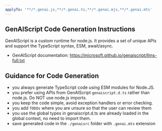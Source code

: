 ```yaml
---
applyTo: '**/*.genai.js,**/*.genai.ts,**/*.genai.mjs,**/*.genai.mts'
---
```

## GenAIScript Code Generation Instructions

GenAIScript is a custom runtime for node.js. It provides a set of unique APIs and support the TypeScript syntax, ESM, await/async.

- GenAIScript documentation: https://microsoft.github.io/genaiscript/llms-full.txt

## Guidance for Code Generation

- you always generate TypeScript code using ESM modules for Node.JS.
- you prefer using APIs from GenAIScript `genaiscript.d.ts` rather than node.js. Do NOT use node.js imports.
- you keep the code simple, avoid exception handlers or error checking.
- you add `TODOs` where you are unsure so that the user can review them
- you use the global types in genaiscript.d.ts are already loaded in the global context, no need to import them.
- save generated code in the `./genaisrc` folder with `.genai.mts` extension
